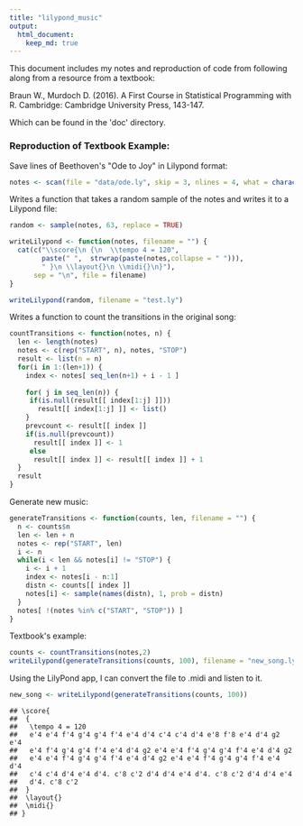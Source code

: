 ```yaml
---
title: "lilypond_music"
output:
  html_document:
    keep_md: true
---
```




This document includes my notes and reproduction of code from following along from a resource from a textbook:

Braun W., Murdoch D. (2016). A First Course in Statistical Programming with R. Cambridge: Cambridge University Press, 143-147.

Which can be found in the 'doc' directory.

### Reproduction of Textbook Example:

Save lines of Beethoven's "Ode to Joy" in Lilypond format:

```r
notes <- scan(file = "data/ode.ly", skip = 3, nlines = 4, what = character())
```

Writes a function that takes a random sample of the notes and writes it to a Lilypond file:

```r
random <- sample(notes, 63, replace = TRUE)

writeLilypond <- function(notes, filename = "") {
  cat(c("\\score{\n {\n  \\tempo 4 = 120",
        paste(" ",  strwrap(paste(notes,collapse = " "))),
        " }\n \\layout{}\n \\midi{}\n}"),
      sep = "\n", file = filename)
}

writeLilypond(random, filename = "test.ly")
```

Writes a function to count the transitions in the original song:

```r
countTransitions <- function(notes, n) {
  len <- length(notes)
  notes <- c(rep("START", n), notes, "STOP")
  result <- list(n = n)
  for(i in 1:(len+1)) {
    index <- notes[ seq_len(n+1) + i - 1 ]
    
    for( j in seq_len(n)) {
     if(is.null(result[[ index[1:j] ]]))
       result[[ index[1:j] ]] <- list()
    }
    prevcount <- result[[ index ]]
    if(is.null(prevcount))
      result[[ index ]] <- 1
     else
      result[[ index ]] <- result[[ index ]] + 1
  }
  result
}
```

Generate new music:

```r
generateTransitions <- function(counts, len, filename = "") {
  n <- counts$n 
  len <- len + n
  notes <- rep("START", len)
  i <- n
  while(i < len && notes[i] != "STOP") {
    i <- i + 1
    index <- notes[i - n:1]
    distn <- counts[[ index ]]
    notes[i] <- sample(names(distn), 1, prob = distn)
  }
  notes[ !(notes %in% c("START", "STOP")) ]
}
```

Textbook's example:

```r
counts <- countTransitions(notes,2)
writeLilypond(generateTransitions(counts, 100), filename = "new_song.ly")
```

Using the LilyPond app, I can convert the file to .midi and listen to it.


```r
new_song <- writeLilypond(generateTransitions(counts, 100))
```

```
## \score{
##  {
##   \tempo 4 = 120
##   e'4 e'4 f'4 g'4 g'4 f'4 e'4 d'4 c'4 c'4 d'4 e'8 f'8 e'4 d'4 g2 e'4
##   e'4 f'4 g'4 g'4 f'4 e'4 d'4 g2 e'4 e'4 f'4 g'4 g'4 f'4 e'4 d'4 g2
##   e'4 e'4 f'4 g'4 g'4 f'4 e'4 d'4 g2 e'4 e'4 f'4 g'4 g'4 f'4 e'4 d'4
##   c'4 c'4 d'4 e'4 d'4. c'8 c'2 d'4 d'4 e'4 d'4. c'8 c'2 d'4 d'4 e'4
##   d'4. c'8 c'2
##  }
##  \layout{}
##  \midi{}
## }
```

